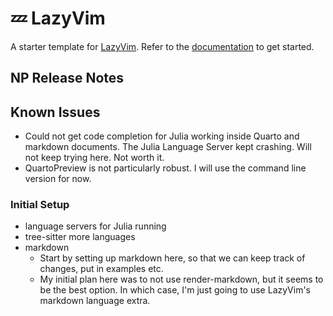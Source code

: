 # 💤 LazyVim

A starter template for [LazyVim](https://github.com/LazyVim/LazyVim).
Refer to the [documentation](https://lazyvim.github.io/installation) to get started.

## NP Release Notes

## Known Issues

- Could not get code completion for Julia working inside Quarto and markdown documents. The Julia Language Server
  kept crashing. Will not keep trying here. Not worth it.
- QuartoPreview is not particularly robust. I will use the command line version for now.

### Initial Setup

- language servers for Julia running
- tree-sitter more languages
- markdown
  - Start by setting up markdown here, so that we can keep track of changes, put
    in examples etc.
  - My initial plan here was to not use render-markdown, but it seems to be the best option.
    In which case, I'm just going to use LazyVim's markdown language extra.
